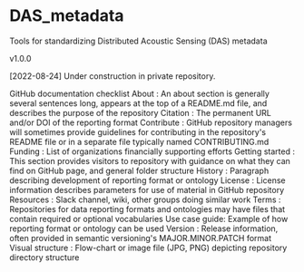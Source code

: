 # DAS_metadata
Tools for standardizing Distributed Acoustic Sensing (DAS) metadata

v1.0.0 

[2022-08-24] Under construction in private repository. 

GitHub documentation checklist
About	: An about section is generally several sentences long, appears at the top of a README.md file, and describes the purpose of the repository
Citation :	The permanent URL and/or DOI of the reporting format
Contribute : GitHub repository managers will sometimes provide guidelines for contributing in the repository's README file or in a separate file typically named CONTRIBUTING.md
Funding	: List of organizations financially supporting efforts
Getting started :	This section provides visitors to repository with guidance on what they can find on GitHub page, and general folder structure
History	: Paragraph describing development of reporting format or ontology
License	: License information describes parameters for use of material in GitHub repository
Resources	: Slack channel, wiki, other groups doing similar work
Terms	: Repositories for data reporting formats and ontologies may have files that contain required or optional vocabularies
Use case guide: Example of how reporting format or ontology can be used	
Version	: Release information, often provided in semantic versioning's MAJOR.MINOR.PATCH format 
Visual structure : Flow-chart or image file (JPG, PNG) depicting repository directory structure
